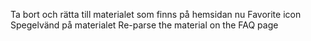 Ta bort och rätta till materialet som finns på hemsidan nu
Favorite icon
Spegelvänd på materialet
Re-parse the material on the FAQ page
